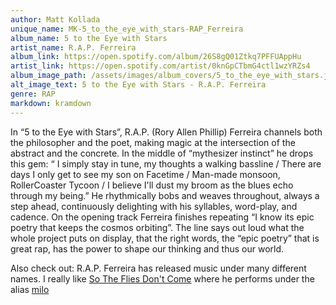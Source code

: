 ```yaml
---
author: Matt Kollada
unique_name: MK-5_to_the_eye_with_stars-RAP_Ferreira
album_name: 5 to the Eye with Stars
artist_name: R.A.P. Ferreira
album_link: https://open.spotify.com/album/26S8gQ01Ztkq7PFFUAppHu
artist_link: https://open.spotify.com/artist/0knGpCTbmG4ctl1wzYRZs4
album_image_path: /assets/images/album_covers/5_to_the_eye_with_stars.jpeg
alt_image_text: 5 to the Eye with Stars - R.A.P. Ferreira
genre: RAP
markdown: kramdown
---
```

In “5 to the Eye with Stars”, R.A.P. (Rory Allen Phillip) Ferreira channels both the philosopher and the poet, making magic at the intersection of the abstract and the concrete. In the middle of “mythesizer instinct” he drops this gem: “ I simply stay in tune, my thoughts a walking bassline / There are days I only get to see my son on Facetime / Man-made monsoon, RollerCoaster Tycoon / I believe I'll dust my broom as the blues echo through my being.” He rhythmically bobs and weaves throughout, always a step ahead, continuously delighting with his syllables, word-play, and cadence. On the opening track Ferreira finishes repeating “I know its epic poetry that keeps the cosmos orbiting”. The line says out loud what the whole project puts on display, that the right words, the “epic poetry” that is great rap, has the power to shape our thinking and thus our world. 

Also check out: R.A.P. Ferreira has released music under many different names. I really like <a href="https://open.spotify.com/album/45yNkza8JuekpuH6uvThbQ?si=Uvgwx5hNR-CdiMq62dSnIQ" style="mso-line-height-rule: exactly;-ms-text-size-adjust: 100%;-webkit-text-size-adjust: 100%;">So The Flies Don't Come</a> where he performs under the alias <a href="https://open.spotify.com/artist/0J6PhnVD21GSFoJ9HoadLH?si=9x2PZWbnTNygVfN99JFCfw" style="mso-line-height-rule: exactly;-ms-text-size-adjust: 100%;-webkit-text-size-adjust: 100%;">milo</a>